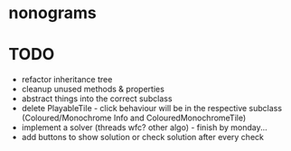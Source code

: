 # nonograms
 
# TODO
- refactor inheritance tree
- cleanup unused methods & properties
- abstract things into the correct subclass
- delete PlayableTile - click behaviour will be in the respective subclass (Coloured/Monochrome Info and ColouredMonochromeTile)
- implement a solver (threads wfc? other algo) - finish by monday...
- add buttons to show solution or check solution after every check 